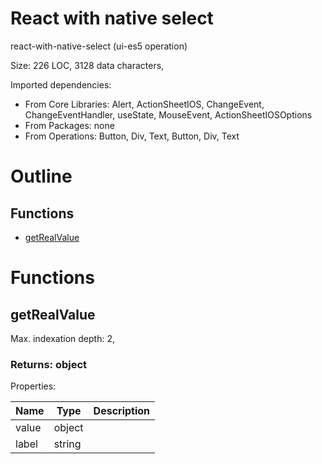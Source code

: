 # React with native select

react-with-native-select (ui-es5 operation)

Size: 226 LOC, 3128 data characters, 
 
Imported dependencies:

- From Core Libraries: Alert, ActionSheetIOS, ChangeEvent, ChangeEventHandler, useState, MouseEvent, ActionSheetIOSOptions
- From Packages: none
- From Operations: Button, Div, Text, Button, Div, Text

# Outline

## Functions

- [getRealValue](#getRealValue)



# Functions

## getRealValue

Max. indexation depth: 2, 



### Returns: object





Properties: 

 | Name | Type | Description |
|---|---|---|
| value  | object |  |
| label  | string |  |


